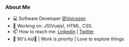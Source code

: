 ### About Me

- 💻 Software Developer [@Voicezen](https://voicezen.ai)
- 🔭 Working on: JS(Vuejs), HTML, CSS.
- 📫 How to reach me: [Linkedin](https://www.linkedin.com/in/rishav-sahu-079457121/) | [Twitter](https://twitter.com/rishv_sahu )
- 🛫 90's kid🍭 | Work is priority | Love to explore things
